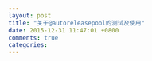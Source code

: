 ```yaml
---
layout: post
title: "关于@autoreleasepool的测试及使用"
date: 2015-12-31 11:47:01 +0800
comments: true
categories: 
---
```

